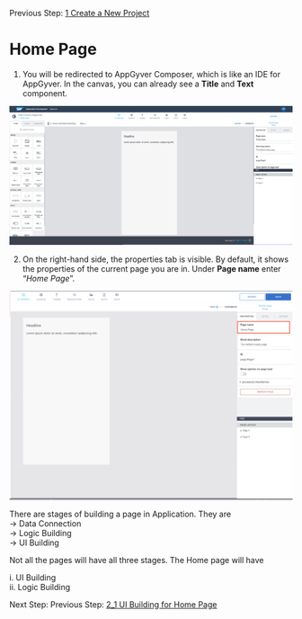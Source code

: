 Previous Step: <a href="https://github.com/SAP-samples/process-automation-enablement/tree/main/Workshops/LCNC_Roadshow/AppGyver/1%20Create%20a%20new%20project/readme.md"> 1 Create a New Project</a>


# Home Page


1.  You will be redirected to AppGyver Composer, which is like an IDE for AppGyver. In the canvas, you can already see a <b>Title</b> and <b>Text</b> component.

![Home](Images/1.png)

2. On the right-hand side, the properties tab is visible. By default, it shows the properties of the current page you are in.
Under <b>Page name</b> enter “<i>Home Page</i>”.

![Properties](Images/2.png)


There are stages of building a page in Application. They are <br>
 -> Data Connection<br>
 -> Logic Building<br>
 -> UI Building<br>
 
 Not all the pages will have all three stages. The Home page will have 
 
 i. UI Building<br>
 ii. Logic Building<br>


Next Step: Previous Step: <a href="https://github.com/SAP-samples/process-automation-enablement/tree/main/Workshops/LCNC_Roadshow/AppGyver/2%20Home%20Page/2_1%20UI%20Building/Readme.md">  2_1 UI Building for Home Page</a>

